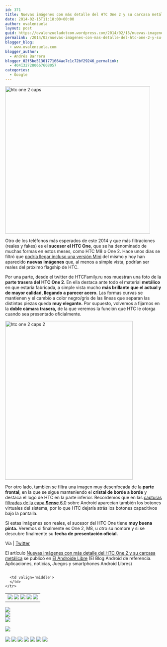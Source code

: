 ```yaml
---
id: 371
title: Nuevas imágenes con más detalle del HTC One 2 y su carcasa metálica
date: 2014-02-15T11:18:00+00:00
author: ovalenzuela
layout: post
guid: https://ovalenzueladotcom.wordpress.com/2014/02/15/nuevas-imagenes-con-mas-detalle-del-htc-one-2-y-su-carcasa-metalica
permalink: /2014/02/nuevas-imagenes-con-mas-detalle-del-htc-one-2-y-su-carcasa-metalica.html
blogger_blog:
  - www.ovalenzuela.com
blogger_author:
  - Andrés Barrera
blogger_02f5be51301771664ae7c1c72bf29246_permalink:
  - 4041327280667608057
categories:
  - Google
---
```

[<img class="aligncenter size-full wp-image-127276" alt="htc one 2 caps" src="http://www.elandroidelibre.com/wp-content/uploads/2014/02/htc-one-2-caps.jpg" width="466" height="472" />](http://www.elandroidelibre.com/wp-content/uploads/2014/02/htc-one-2-caps.jpg)

Otro de los teléfonos más esperados de este 2014 y que más filtraciones (reales y fakes) es el **sucesor el HTC One**, que se ha denominado de muchas formas en estos meses, como HTC M8 o One 2. Hace unos días se filtró que <a title="M8 y M8 mini de HTC. Nuevos datos filtrados" href="http://www.elandroidelibre.com/2014/02/m8-y-m8-mini-de-htc-nuevos-datos-filtrados.html" target="_blank">podría llegar incluso una versión Mini</a> del mismo y hoy han aparecido **nuevas imágenes** que, al menos a simple vista, podrían ser reales del próximo flagship de HTC.

Por una parte, desde el twitter de HTCFamily.ru nos muestran una foto de la **parte trasera del HTC One 2**. En ella destaca ante todo el material **metálico** en que estaría fabricada, a simple vista mucho **más brillante que el actual y de mayor calidad, llegando a parecer acero**. Las formas curvas se mantienen y el cambio a color negro/gris de las líneas que separan las distintas piezas queda **muy elegante.** Por supuesto, volvemos a fijarnos en la **doble cámara trasera,** de la que veremos la función que HTC le otorga cuando sea presentado oficialmente.

[<img class="aligncenter size-full wp-image-127275" alt="htc one 2 caps 2" src="http://www.elandroidelibre.com/wp-content/uploads/2014/02/htc-one-2-caps-2.jpg" width="410" height="509" />](http://www.elandroidelibre.com/wp-content/uploads/2014/02/htc-one-2-caps-2.jpg)

Por otro lado, también se filtra una imagen muy desenfocada de la **parte frontal**, en la que se sigue manteniendo el **cristal de borde a borde** y destaca el logo de HTC en la parte inferior. Recordemos que en las <a title="http://www.elandroidelibre.com/2014/02/la-primera-imagen-de-prensa-del-htc-m8-htc-one-2-con-botones-en-pantalla.html" href="http://www.elandroidelibre.com/2014/02/la-primera-imagen-de-prensa-del-htc-m8-htc-one-2-con-botones-en-pantalla.html" target="_blank">capturas filtradas de la capa <strong>Sense</strong> 6.0</a> sobre Android aparecían también los botones virtuales del sistema, por lo que HTC dejaría atrás los botones capacitivos bajo la pantalla.

Si estas imágenes son reales, el sucesor del HTC One tiene **muy buena pinta.** Veremos si finalmente es One 2, M8, u otro su nombre y si se descubre finalmente su **fecha** **de** **presentación oficial.**

Vía | <a title="https://twitter.com/HTCFamily_RU/status/434633220802756608" href="https://twitter.com/HTCFamily_RU/status/434633220802756608" target="_blank">Twitter</a>

El artículo [Nuevas imágenes con más detalle del HTC One 2 y su carcasa metálica](http://www.elandroidelibre.com/2014/02/nuevas-imagenes-con-mas-detalle-del-htc-one-2-y-su-carcasa-metalica.html) se publicó en [El Androide Libre](http://www.elandroidelibre.com) (El Blog Android de referencia. Aplicaciones, noticias, Juegos y smartphones Android Libres)


<img width="1" height="1" src="http://rss.feedsportal.com/c/34005/f/617036/s/37234f71/sc/15/mf.gif" border="0" /> 

<div>
  <table border='0'>
    <tr>
      <td valign='middle'>
        <a href="http://share.feedsportal.com/share/twitter/?u=http%3A%2F%2Fwww.elandroidelibre.com%2F2014%2F02%2Fnuevas-imagenes-con-mas-detalle-del-htc-one-2-y-su-carcasa-metalica.html&t=Nuevas+im%C3%A1genes+con+m%C3%A1s+detalle+del+HTC+One+2+y+su+carcasa+met%C3%A1lica" target="_blank"><img src="http://res3.feedsportal.com/social/twitter.png" border="0" /></a> <a href="http://share.feedsportal.com/share/facebook/?u=http%3A%2F%2Fwww.elandroidelibre.com%2F2014%2F02%2Fnuevas-imagenes-con-mas-detalle-del-htc-one-2-y-su-carcasa-metalica.html&t=Nuevas+im%C3%A1genes+con+m%C3%A1s+detalle+del+HTC+One+2+y+su+carcasa+met%C3%A1lica" target="_blank"><img src="http://res3.feedsportal.com/social/facebook.png" border="0" /></a> <a href="http://share.feedsportal.com/share/linkedin/?u=http%3A%2F%2Fwww.elandroidelibre.com%2F2014%2F02%2Fnuevas-imagenes-con-mas-detalle-del-htc-one-2-y-su-carcasa-metalica.html&t=Nuevas+im%C3%A1genes+con+m%C3%A1s+detalle+del+HTC+One+2+y+su+carcasa+met%C3%A1lica" target="_blank"><img src="http://res3.feedsportal.com/social/linkedin.png" border="0" /></a> <a href="http://share.feedsportal.com/share/gplus/?u=http%3A%2F%2Fwww.elandroidelibre.com%2F2014%2F02%2Fnuevas-imagenes-con-mas-detalle-del-htc-one-2-y-su-carcasa-metalica.html&t=Nuevas+im%C3%A1genes+con+m%C3%A1s+detalle+del+HTC+One+2+y+su+carcasa+met%C3%A1lica" target="_blank"><img src="http://res3.feedsportal.com/social/googleplus.png" border="0" /></a> <a href="http://share.feedsportal.com/share/email/?u=http%3A%2F%2Fwww.elandroidelibre.com%2F2014%2F02%2Fnuevas-imagenes-con-mas-detalle-del-htc-one-2-y-su-carcasa-metalica.html&t=Nuevas+im%C3%A1genes+con+m%C3%A1s+detalle+del+HTC+One+2+y+su+carcasa+met%C3%A1lica" target="_blank"><img src="http://res3.feedsportal.com/social/email.png" border="0" /></a>
      </td>
      
      <td valign='middle'>
      </td>
    </tr>
  </table>
</div>

[<img src="http://da.feedsportal.com/r/186530678592/u/49/f/617036/c/34005/s/37234f71/sc/15/rc/1/rc.img" border="0" />](http://da.feedsportal.com/r/186530678592/u/49/f/617036/c/34005/s/37234f71/sc/15/rc/1/rc.htm)  
[<img src="http://da.feedsportal.com/r/186530678592/u/49/f/617036/c/34005/s/37234f71/sc/15/rc/2/rc.img" border="0" />](http://da.feedsportal.com/r/186530678592/u/49/f/617036/c/34005/s/37234f71/sc/15/rc/2/rc.htm)  
[<img src="http://da.feedsportal.com/r/186530678592/u/49/f/617036/c/34005/s/37234f71/sc/15/rc/3/rc.img" border="0" />](http://da.feedsportal.com/r/186530678592/u/49/f/617036/c/34005/s/37234f71/sc/15/rc/3/rc.htm)

[<img src="http://da.feedsportal.com/r/186530678592/u/49/f/617036/c/34005/s/37234f71/a2.img" border="0" />](http://da.feedsportal.com/r/186530678592/u/49/f/617036/c/34005/s/37234f71/a2.htm)
<img width="1" height="1" src="http://pi.feedsportal.com/r/186530678592/u/49/f/617036/c/34005/s/37234f71/a2t.img" border="0" /> 

<div>
  <a href="http://feeds.feedburner.com/~ff/elandroidelibre?a=aKaqvAskENg:2Lv3YmIYaqg:ecdYMiMMAMM"><img src="http://feeds.feedburner.com/~ff/elandroidelibre?d=ecdYMiMMAMM" border="0" /></a> <a href="http://feeds.feedburner.com/~ff/elandroidelibre?a=aKaqvAskENg:2Lv3YmIYaqg:V_sGLiPBpWU"><img src="http://feeds.feedburner.com/~ff/elandroidelibre?i=aKaqvAskENg:2Lv3YmIYaqg:V_sGLiPBpWU" border="0" /></a> <a href="http://feeds.feedburner.com/~ff/elandroidelibre?a=aKaqvAskENg:2Lv3YmIYaqg:7Q72WNTAKBA"><img src="http://feeds.feedburner.com/~ff/elandroidelibre?d=7Q72WNTAKBA" border="0" /></a> <a href="http://feeds.feedburner.com/~ff/elandroidelibre?a=aKaqvAskENg:2Lv3YmIYaqg:dnMXMwOfBR0"><img src="http://feeds.feedburner.com/~ff/elandroidelibre?d=dnMXMwOfBR0" border="0" /></a> <a href="http://feeds.feedburner.com/~ff/elandroidelibre?a=aKaqvAskENg:2Lv3YmIYaqg:yIl2AUoC8zA"><img src="http://feeds.feedburner.com/~ff/elandroidelibre?d=yIl2AUoC8zA" border="0" /></a> <a href="http://feeds.feedburner.com/~ff/elandroidelibre?a=aKaqvAskENg:2Lv3YmIYaqg:qj6IDK7rITs"><img src="http://feeds.feedburner.com/~ff/elandroidelibre?d=qj6IDK7rITs" border="0" /></a> <a href="http://feeds.feedburner.com/~ff/elandroidelibre?a=aKaqvAskENg:2Lv3YmIYaqg:I9og5sOYxJI"><img src="http://feeds.feedburner.com/~ff/elandroidelibre?d=I9og5sOYxJI" border="0" /></a>
</div>

<img src="http://feeds.feedburner.com/~r/elandroidelibre/~4/aKaqvAskENg" height="1" width="1" />